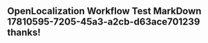 <properties
ms.topic="hero-topic"
ms.test1="hero-topic"
ms.test2="test"/>

## OpenLocalization Workflow Test MarkDown 17810595-7205-45a3-a2cb-d63ace701239 thanks!
<!--HONumber=Mar16_HO4-->

